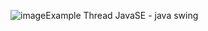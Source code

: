 ![imageExample](https://github.com/gustavoorlandomachadosilva/Java_Relogio_Thread/assets/109483757/04f0c148-6de6-4165-ab7b-7bae0bc3d2cd)
Thread
JavaSE - java swing 
